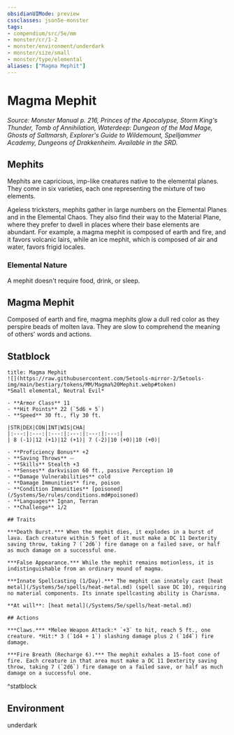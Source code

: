 ```yaml
---
obsidianUIMode: preview
cssclasses: json5e-monster
tags:
- compendium/src/5e/mm
- monster/cr/1-2
- monster/environment/underdark
- monster/size/small
- monster/type/elemental
aliases: ["Magma Mephit"]
---
```

# Magma Mephit
*Source: Monster Manual p. 216, Princes of the Apocalypse, Storm King's Thunder, Tomb of Annihilation, Waterdeep: Dungeon of the Mad Mage, Ghosts of Saltmarsh, Explorer's Guide to Wildemount, Spelljammer Academy, Dungeons of Drakkenheim. Available in the SRD.*  

## Mephits

Mephits are capricious, imp-like creatures native to the elemental planes. They come in six varieties, each one representing the mixture of two elements.

Ageless tricksters, mephits gather in large numbers on the Elemental Planes and in the Elemental Chaos. They also find their way to the Material Plane, where they prefer to dwell in places where their base elements are abundant. For example, a magma mephit is composed of earth and fire, and it favors volcanic lairs, while an ice mephit, which is composed of air and water, favors frigid locales.

### Elemental Nature

A mephit doesn't require food, drink, or sleep.

## Magma Mephit

Composed of earth and fire, magma mephits glow a dull red color as they perspire beads of molten lava. They are slow to comprehend the meaning of others' words and actions.

## Statblock

```ad-statblock
title: Magma Mephit
![](https://raw.githubusercontent.com/5etools-mirror-2/5etools-img/main/bestiary/tokens/MM/Magma%20Mephit.webp#token)
*Small elemental, Neutral Evil*

- **Armor Class** 11
- **Hit Points** 22 (`5d6 + 5`)
- **Speed** 30 ft., fly 30 ft.

|STR|DEX|CON|INT|WIS|CHA|
|:---:|:---:|:---:|:---:|:---:|:---:|
| 8 (-1)|12 (+1)|12 (+1)| 7 (-2)|10 (+0)|10 (+0)|

- **Proficiency Bonus** +2
- **Saving Throws** ⏤
- **Skills** Stealth +3
- **Senses** darkvision 60 ft., passive Perception 10
- **Damage Vulnerabilities** cold
- **Damage Immunities** fire, poison
- **Condition Immunities** [poisoned](/Systems/5e/rules/conditions.md#poisoned)
- **Languages** Ignan, Terran
- **Challenge** 1/2

## Traits

***Death Burst.*** When the mephit dies, it explodes in a burst of lava. Each creature within 5 feet of it must make a DC 11 Dexterity saving throw, taking 7 (`2d6`) fire damage on a failed save, or half as much damage on a successful one.

***False Appearance.*** While the mephit remains motionless, it is indistinguishable from an ordinary mound of magma.

***Innate Spellcasting (1/Day).*** The mephit can innately cast [heat metal](/Systems/5e/spells/heat-metal.md) (spell save DC 10), requiring no material components. Its innate spellcasting ability is Charisma.

**At will**: [heat metal](/Systems/5e/spells/heat-metal.md)

## Actions

***Claws.*** *Melee Weapon Attack:* `+3` to hit, reach 5 ft., one creature. *Hit:* 3 (`1d4 + 1`) slashing damage plus 2 (`1d4`) fire damage.

***Fire Breath (Recharge 6).*** The mephit exhales a 15-foot cone of fire. Each creature in that area must make a DC 11 Dexterity saving throw, taking 7 (`2d6`) fire damage on a failed save, or half as much damage on a successful one.
```
^statblock

## Environment

underdark